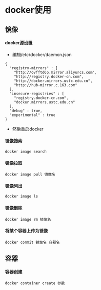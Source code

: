 # docker使用

## 镜像
#### docker源设置
- 编辑/etc/docker/daemon.json
```
{
  "registry-mirrors" : [
    "http://ovfftd6p.mirror.aliyuncs.com",
    "http://registry.docker-cn.com",
    "http://docker.mirrors.ustc.edu.cn",
    "http://hub-mirror.c.163.com"
  ],
  "insecure-registries" : [
    "registry.docker-cn.com",
    "docker.mirrors.ustc.edu.cn"
  ],
  "debug" : true,
  "experimental" : true
}
```
- 然后重启docker
#### 镜像搜索
```
docker image search
```
#### 镜像拉取
```
docker image pull 镜像名
```
#### 镜像列出
```
docker image ls
```
#### 镜像删除
```
docker image rm 镜像名
```
#### 将某个容器上传为镜像
```
docker commit 镜像名 容器名
```

## 容器
#### 容器创建
```
docker container create 参数
```
